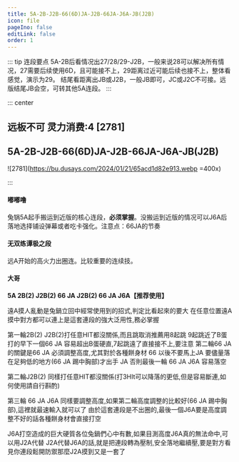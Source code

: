 ```yaml
---
title: 5A-2B-J2B-66(6D)JA-J2B-66JA-J6A-JB(J2B)
icon: file
pageIno: false
editLink: false
order: 1
---
```


::: tip 连段要点
5A-2B后看情况出27/28/29-J2B，一般来说28可以解决所有情况，27需要后续使用6D，且可能接不上，29距离过近可能后续也接不上，整体看感觉，演示为29。
结尾看距离出JB或J2B，一般JB即可，JC或J2C不可接。远版结尾JB会空，可转其他5A连段。
:::

::: center
## **远板不可 灵力消费:4 [2781]** 
## **5A-2B-J2B-66(6D)JA-J2B-66JA-J6A-JB(J2B)**

![2781](https://bu.dusays.com/2024/01/21/65acd1d82e913.webp =400x)


:::

#### **嘟嘟噜**
兔锅5A起手搬运到近版的核心连段，**必须掌握**。没搬运到近版的情况可以J6A后落地选择铺设弹幕或者吃卡强化。注意点：66JA的节奏


#### **无双练谭极之段**
远A开始的高火力出圈连。比较重要的连续技。

#### **大哥**
**5A 2B(2) J2B(2) 66 JA J2B(2) 66 JA J6A【推荐使用】**

遠A摸人亂動是兔鍋立回中經常使用到的招式,判定比看起來的要大 
在任意位置遠A摸中對方都可以連上是這套連段的強大泛用性,務必掌握 

第一輪2B(2) J2B(2)打任意HIT都沒關係,而且跳取消推薦用8起跳 
9起跳近了B蛋打的早下一個66 JA 容易超出B蛋硬直,7起跳遠了直接接不上,要注意 
第二輪66 JA 的關鍵是66 JA 必須調整高度,尤其對於各種餅身材 
66 以後不要馬上JA 要儘量落在足夠低的地方(66 JA 踢中胸部)才出手 JA 否則最後一輪 66 JA J6A 容易落空 

第二輪J2B(2) 同樣打任意HIT都沒關係(打3HIt可以降落的更低,但是容易斷連,如何使用請自行斟酌)

第三輪 66 JA J6A 同樣要調整高度,如果第二輪高度調整的比較好(66 JA 踢中胸部),這裡就最速輸入就可以了 
由於這套連段是不出圈的,最後一個J6A要是高度調整不好的話各種餅身材會直接打空

J6A打空造成的巨大硬質各位兔鍋們心中有數,如果目測高度J6A真的無法命中,可以用J2A代替 
J2A代替J6A的話,就是把連段轉為壓制,安全落地繼續壓,要是對方看見你連段鬆開防禦那麼J2A摸到又是一套了 

